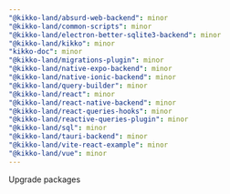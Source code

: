 ```yaml
---
"@kikko-land/absurd-web-backend": minor
"@kikko-land/common-scripts": minor
"@kikko-land/electron-better-sqlite3-backend": minor
"@kikko-land/kikko": minor
"kikko-doc": minor
"@kikko-land/migrations-plugin": minor
"@kikko-land/native-expo-backend": minor
"@kikko-land/native-ionic-backend": minor
"@kikko-land/query-builder": minor
"@kikko-land/react": minor
"@kikko-land/react-native-backend": minor
"@kikko-land/react-queries-hooks": minor
"@kikko-land/reactive-queries-plugin": minor
"@kikko-land/sql": minor
"@kikko-land/tauri-backend": minor
"@kikko-land/vite-react-example": minor
"@kikko-land/vue": minor
---
```


Upgrade packages
